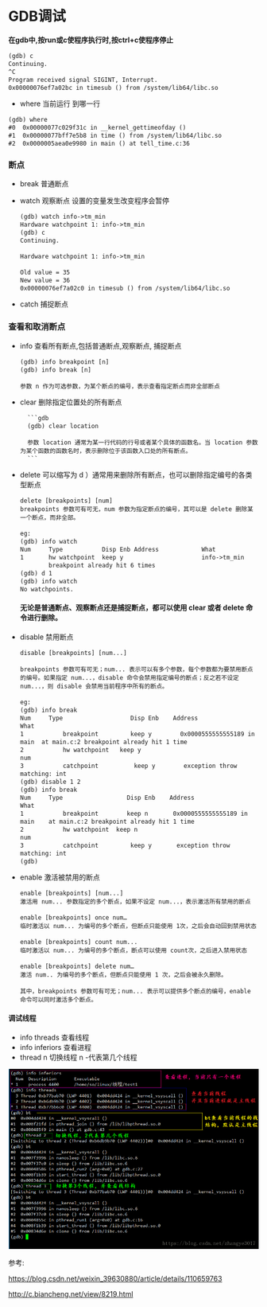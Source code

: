 # GDB调试

**在gdb中,按run或c使程序执行时,按ctrl+c使程序停止**

```gdb
(gdb) c
Continuing.
^C
Program received signal SIGINT, Interrupt.
0x00000076ef7a02bc in timesub () from /system/lib64/libc.so
```



- where 当前运行 到哪一行

```gdb
(gdb) where
#0  0x00000077c029f31c in __kernel_gettimeofday ()
#1  0x00000077bff7e5b8 in time () from /system/lib64/libc.so
#2  0x0000005aea0e9980 in main () at tell_time.c:36
```

### 断点

- break  普通断点

- watch 观察断点 设置的变量发生改变程序会暂停

    ```gdb
    (gdb) watch info->tm_min
    Hardware watchpoint 1: info->tm_min
    (gdb) c
    Continuing.
    
    Hardware watchpoint 1: info->tm_min
    
    Old value = 35
    New value = 36
    0x00000076ef7a02c0 in timesub () from /system/lib64/libc.so
    ```

- catch  捕捉断点 

### 查看和取消断点

- info 查看所有断点,包括普通断点,观察断点, 捕捉断点

    ```gdb
    (gdb) info breakpoint [n]
    (gdb) info break [n]
    
    参数 n 作为可选参数，为某个断点的编号，表示查看指定断点而非全部断点
    ```

- clear 删除指定位置处的所有断点

        ```gdb
        (gdb) clear location
        
        参数 location 通常为某一行代码的行号或者某个具体的函数名。当 location 参数为某个函数的函数名时，表示删除位于该函数入口处的所有断点。
        ```
    
- delete 可以缩写为 d ）通常用来删除所有断点，也可以删除指定编号的各类型断点

    ```gdb
    delete [breakpoints] [num]
    breakpoints 参数可有可无，num 参数为指定断点的编号，其可以是 delete 删除某一个断点，而非全部。
    
    eg:
    (gdb) info watch
    Num     Type           Disp Enb Address            What
    1       hw watchpoint  keep y                      info->tm_min
            breakpoint already hit 6 times
    (gdb) d 1
    (gdb) info watch
    No watchpoints.
    ```

    #### **无论是普通断点、观察断点还是捕捉断点，都可以使用 clear 或者 delete 命令进行删除。**

- disable 禁用断点

    ```gdb
    disable [breakpoints] [num...]
    
    breakpoints 参数可有可无；num... 表示可以有多个参数，每个参数都为要禁用断点的编号。如果指定 num...，disable 命令会禁用指定编号的断点；反之若不设定 num...，则 disable 会禁用当前程序中所有的断点。
    
    eg:
    (gdb) info break
    Num     Type                   Disp Enb    Address                                     What
    1           breakpoint         keep y        0x0000555555555189 in main  at main.c:2 breakpoint already hit 1 time
    2           hw watchpoint   keep y                                                          num
    3           catchpoint          keep y        exception throw                       matching: int
    (gdb) disable 1 2
    (gdb) info break
    Num     Type                  Disp Enb    Address                                      What
    1           breakpoint        keep n       0x0000555555555189 in main    at main.c:2 breakpoint already hit 1 time
    2           hw watchpoint  keep n                                                           num
    3           catchpoint         keep y       exception throw                          matching: int
    (gdb)
    ```

- enable 激活被禁用的断点

    ```gdb
    enable [breakpoints] [num...]                
    激活用 num... 参数指定的多个断点，如果不设定 num...，表示激活所有禁用的断点
    
    enable [breakpoints] once num…                 
    临时激活以 num... 为编号的多个断点，但断点只能使用 1次，之后会自动回到禁用状态
    
    enable [breakpoints] count num...              
    临时激活以 num... 为编号的多个断点，断点可以使用 count次，之后进入禁用状态
    
    enable [breakpoints] delete num…              
    激活 num.. 为编号的多个断点，但断点只能使用 1 次，之后会被永久删除。
    
    其中，breakpoints 参数可有可无；num... 表示可以提供多个断点的编号，enable 命令可以同时激活多个断点。
    ```

#### 调试线程

- info threads 查看线程
- info inferiors  查看进程
- thread n         切换线程   n -代表第几个线程

![img](https://raw.githubusercontent.com/PandPirate/TyporaImages/main/typora/202212152032134.png)





参考:

https://blog.csdn.net/weixin_39630880/article/details/110659763

http://c.biancheng.net/view/8219.html